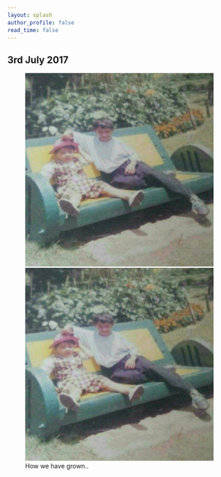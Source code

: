 ```yaml
---
layout: splash
author_profile: false
read_time: false
---
```

## 3rd July 2017
<figure class="half">
    <a href="/assets/images/kids.jpg"><img src="/assets/images/kids.jpg"></a>
    <a href="/assets/images/kids.jpg"><img src="/assets/images/kids.jpg"></a>
    <figcaption> How we have grown..</figcaption>
</figure>
